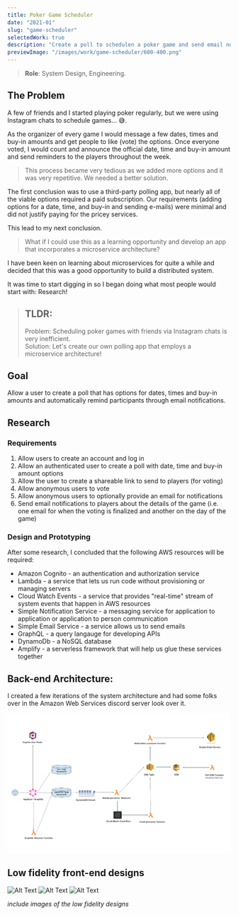 ```yaml
---
title: Poker Game Scheduler 
date: "2021-01"
slug: "game-scheduler"
selectedWork: true
description: "Create a poll to schedulen a poker game and send email notifications."
previewImage: "/images/work/game-scheduler/600-400.png"
---
```


> **Role**: System Design, Engineering.

## The Problem

A few of friends and I started playing poker regularly, but we were using Instagram chats to schedule games... 😅. 

As the organizer of every game I would message a few dates, times and buy-in amounts and get people to like (vote) the options. Once everyone voted, I would count and announce the official date, time and buy-in amount and send reminders to the players throughout the week.


> This process became very tedious as we added more options and it was very repetitive. We needed a better solution.

The first conclusion was to use a third-party polling app, but nearly all of the viable options required a paid subscription.
Our requirements (adding options for a date, time, and buy-in and sending e-mails) were minimal and did not justify paying for the pricey services. 


This lead to my next conclusion.

> What if I could use this as a learning opportunity and develop an app that incorporates a microservice architecture? 

I have been keen on learning about microservices for quite a while and decided that this was a good opportunity to build a distributed system. 


It was time to start digging in so I began doing what most people would start with: Research! 

> ## TLDR:
> Problem: Scheduling poker games with friends via Instagram chats is very inefficient.  
> Solution: Let's create our own polling app that employs a microservice architecture! 

## Goal

Allow a user to create a poll that has options for dates, times and buy-in amounts and automatically remind participants through email notifications.
## Research

### Requirements

1. Allow users to create an account and log in
2. Allow an authenticated user to create a poll with date, time and buy-in amount options
3. Allow the user to create a shareable link to send to players (for voting)
4. Allow anonymous users to vote
5. Allow anonymous users to optionally provide an email for notifications 
6. Send email notifications to players about the details of the game (i.e. one email for when the voting is finalized and another on the day of the game)


### Design and Prototyping
After some research, I concluded that the following AWS resources will be required:
- Amazon Cognito - an authentication and authorization service
- Lambda - a service that lets us run code without provisioning or managing servers
- Cloud Watch Events - a service that provides "real-time" stream of system events that happen in AWS resources 
- Simple Notification Service - a messaging service for application to application or application to person communication
- Simple Email Service - a service allows us to send emails
- GraphQL - a query langauge for developing APIs 
- DynamoDb - a NoSQL database 
- Amplify - a serverless framework that will help us glue these services together 

## Back-end Architecture:
I created a few iterations of the system architecture and had some folks over in the Amazon Web Services discord server look over it. 

![Alt Text](/images/work/game-scheduler/architecture-white-bg.png)




## Low fidelity front-end designs

![Alt Text](/images/work/game-scheduler/lf-1.jpg)
![Alt Text](/images/work/game-scheduler/lf-2.jpg)
![Alt Text](/images/work/game-scheduler/lf-3.jpg)

*include images of the low fidelity designs*
